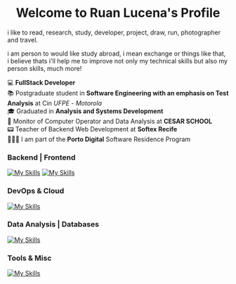 <p align="center">
  <h1 align="center">Welcome to Ruan Lucena</a>'s Profile</h1>
</p>

<p>
 i like to read, research, study, developer, project, draw, run, photographer and travel.

i am person to would like study abroad, i mean exchange or things like that, i believe thats i'll help me to improve not only my technical skills but also my person skills, much more!

</p>

💻 **FullStack Developer**
<br>
📚 Postgraduate student in **Software Engineering with an emphasis on Test Analysis** at Cin *UFPE* - *Motorola*
<br>
🎓 Graduated in **Analysis and Systems Development**
<br>
🧠 Monitor of Computer Operator and Data Analysis at **CESAR SCHOOL**
<br>
📟 Teacher of Backend Web Development at **Softex Recife**
<br>
👨🏻‍💻 I am part of the **Porto Digital** Software Residence Program


### Backend | Frontend
[![My Skills](https://skillicons.dev/icons?i=nodejs,ts,express,nestjs,flask&theme=light)](https://skillicons.dev)
[![My Skills](https://skillicons.dev/icons?i=react,vue,nextjs,styledcomponents,vite&theme=light)](https://skillicons.dev)

### DevOps & Cloud
[![My Skills](https://skillicons.dev/icons?i=aws,docker&theme=light)](https://skillicons.dev)

### Data Analysis | Databases
[![My Skills](https://skillicons.dev/icons?i=py,mysql,postgres,mongodb,sequelize&theme=light)](https://skillicons.dev)

### Tools & Misc
[![My Skills](https://skillicons.dev/icons?i=anaconda,arduino,cypress,graphql,obsidian,git,gitlab,figma,bots&theme=light)](https://skillicons.dev)


